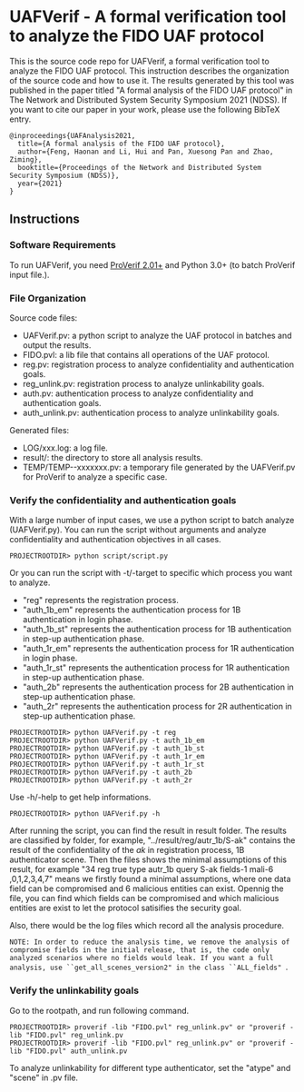 # UAFVerif - A formal verification tool to analyze the FIDO UAF protocol
This is the source code repo for UAFVerif, a formal verification tool to analyze the FIDO UAF protocol. This instruction describes the organization of the source code and how to use it.
The results generated by this tool was published in the paper titled "A formal analysis of the FIDO UAF protocol" in The Network and Distributed System Security Symposium 2021 (NDSS). 
If you want to cite our paper in your work, please use the following BibTeX entry.

```
@inproceedings{UAFAnalysis2021,
  title={A formal analysis of the FIDO UAF protocol},
  author={Feng, Haonan and Li, Hui and Pan, Xuesong Pan and Zhao, Ziming},
  booktitle={Proceedings of the Network and Distributed System Security Symposium (NDSS)},
  year={2021}
}
```

## Instructions

### Software Requirements
To run UAFVerif, you need [ProVerif 2.01+](https://prosecco.gforge.inria.fr/personal/bblanche/proverif/) and Python 3.0+ (to batch ProVerif input file.).


### File Organization

Source code files:

- UAFVerif.pv: a python script to analyze the UAF protocol in batches and output the results.
- FIDO.pvl: a lib file that contains all operations of the UAF protocol.
- reg.pv: registration process to analyze confidentiality and authentication goals.
- reg_unlink.pv: registration process to analyze unlinkability goals.
- auth.pv: authentication process to analyze confidentiality and authentication goals.
- auth_unlink.pv: authentication process to analyze unlinkability goals.

Generated files:

- LOG/xxx.log: a log file.
- result/: the directory to store all analysis results.
- TEMP/TEMP--xxxxxxx.pv: a temporary file generated by the UAFVerif.pv for ProVerif to analyze a specific case.

### Verify the confidentiality and authentication goals

With a large number of input cases, we use a python script to batch analyze (UAFVerif.py).
You can run the script without arguments and analyze confidentiality and authentication objectives in all cases.

```
PROJECTROOTDIR> python script/script.py
```

Or you can run the script with -t/-target to specific which process you want to analyze.
- "reg" represents the registration process.
- "auth_1b_em" represents the authentication process for 1B authentication in login phase.
- "auth_1b_st" represents the authentication process for 1B authentication in step-up authentication phase.
- "auth_1r_em" represents the authentication process for 1R authentication in login phase.
- "auth_1r_st" represents the authentication process for 1R authentication in step-up authentication phase.
- "auth_2b" represents the authentication process for 2B authentication in step-up authentication phase.
- "auth_2r" represents the authentication process for 2R authentication in step-up authentication phase.

```
PROJECTROOTDIR> python UAFVerif.py -t reg 
PROJECTROOTDIR> python UAFVerif.py -t auth_1b_em 
PROJECTROOTDIR> python UAFVerif.py -t auth_1b_st 
PROJECTROOTDIR> python UAFVerif.py -t auth_1r_em 
PROJECTROOTDIR> python UAFVerif.py -t auth_1r_st 
PROJECTROOTDIR> python UAFVerif.py -t auth_2b 
PROJECTROOTDIR> python UAFVerif.py -t auth_2r 
```

Use -h/-help to get help informations.

```
PROJECTROOTDIR> python UAFVerif.py -h
```

After running the script, you can find the result in result folder.
The results are classified by folder, for example, "../result/reg/autr_1b/S-ak" contains the result of the confidentiality of the *ak* in registration process, 1B authenticator scene.
Then the files shows the minimal assumptions of this result, for example "34   reg   true type autr_1b query S-ak fields-1  mali-6 ,0,1,2,3,4,7" means we firstly found a minimal assumptions, where one data field can be compromised and 6 malicious entities can exist.
Opennig the file, you can find which fields can be compromised and which malicious entities are exist to let the protocol satisifies the security goal.

Also, there would be the log files which record all the analysis procedure.

`NOTE: In order to reduce the analysis time, we remove the analysis of compromise fields in the initial release, that is, the code only analyzed scenarios where no fields would leak. If you want a full analysis, use ``get_all_scenes_version2" in the class ``ALL_fields" `.

### Verify the unlinkability goals

Go to the rootpath, and run following command.

```
PROJECTROOTDIR> proverif -lib "FIDO.pvl" reg_unlink.pv" or "proverif -lib "FIDO.pvl" reg_unlink.pv
PROJECTROOTDIR> proverif -lib "FIDO.pvl" reg_unlink.pv" or "proverif -lib "FIDO.pvl" auth_unlink.pv
```

To analyze unlinkability for different type authenticator, set the "atype" and "scene" in .pv file.


	

